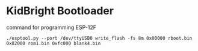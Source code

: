 # KidBright Bootloader

command for programming ESP-12F

	./esptool.py --port /dev/ttyUSB0 write_flash -fs 8m 0x00000 rboot.bin 0x82000 rom1.bin 0xfc000 blank4.bin
